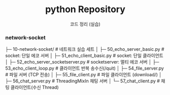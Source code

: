 

<h1 align="center">python Repository</h1>
<p align="center">
  <span>코드 정리 (실습) </a></span><br/>
</p>

### network-socket
├─ 10-network-socket/                       # 네트워크 실습 세트
│  ├─ 50_echo_server_basic.py               # socket: 단일 에코 서버
│  ├─ 51_echo_client_basic.py               # socket: 단일 클라이언트
│  ├─ 52_echo_server_socketserver.py        # socketserver: 멀티 에코 서버
│  ├─ 53_echo_client_loop.py                # 클라이언트 반복 송수신(/quit)
│  ├─ 54_file_server.py                     # 파일 서버 (TCP 전송)
│  ├─ 55_file_client.py                     # 파일 클라이언트 (download/)
│  ├─ 56_chat_server.py                     # ThreadingMixIn 채팅 서버
│  └─ 57_chat_client.py                     # 채팅 클라이언트(수신 Thread)
